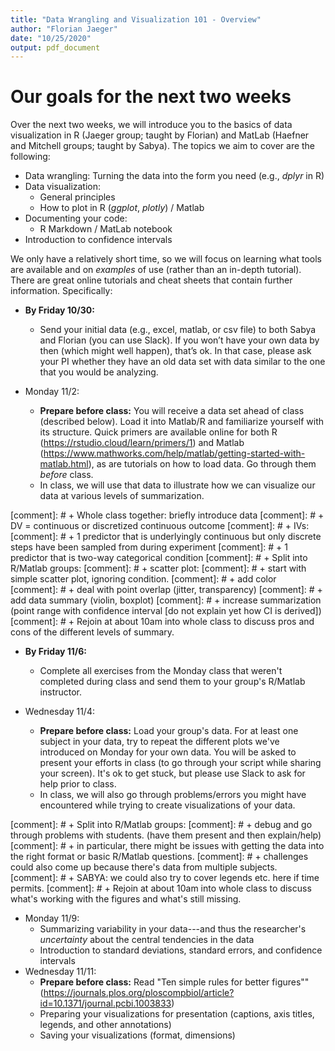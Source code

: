 ```yaml
---
title: "Data Wrangling and Visualization 101 - Overview"
author: "Florian Jaeger"
date: "10/25/2020"
output: pdf_document
---
```


# Our goals for the next two weeks

Over the next two weeks, we will introduce you to the basics of data visualization in R (Jaeger group; taught by Florian) and MatLab (Haefner and Mitchell groups; taught by Sabya). The topics we aim to cover are the following:

 * Data wrangling: Turning the data into the form you need (e.g., *dplyr* in R)
 * Data visualization:
   * General principles
   * How to plot in R (*ggplot*, *plotly*) / Matlab
 * Documenting your code:
   * R Markdown / MatLab notebook
 * Introduction to confidence intervals
 
We only have a relatively short time, so we will focus on learning what tools are available and on *examples* of use (rather than an in-depth tutorial). There are great online tutorials and cheat sheets that contain further information. Specifically:

 * **By Friday 10/30:**
   * Send your initial data (e.g., excel, matlab, or csv file) to both Sabya and Florian (you can use Slack). If you won’t have your own data by then (which might well happen), that’s ok. In that case, please ask your PI whether they have an old data set with data similar to the one that you would be analyzing. 

 * Monday 11/2:
   * **Prepare before class:** You will receive a data set ahead of class (described below). Load it into Matlab/R and familiarize yourself with its structure. Quick primers are available online for both R (https://rstudio.cloud/learn/primers/1) and Matlab (https://www.mathworks.com/help/matlab/getting-started-with-matlab.html), as are tutorials on how to load data. Go through them *before* class.
   * In class, we will use that data to illustrate how we can visualize our data at various levels of summarization. 

[comment]: #  + Whole class together: briefly introduce data
[comment]: #   + DV = continuous or discretized continuous outcome
[comment]: #   + IVs:
[comment]: #     + 1 predictor that is underlyingly continuous but only discrete steps have been sampled from during experiment
[comment]: #     + 1 predictor that is two-way categorical condition
[comment]: #  + Split into R/Matlab groups:
[comment]: #   + scatter plot:
[comment]: #   + start with simple scatter plot, ignoring condition.
[comment]: #   + add color
[comment]: #   + deal with point overlap (jitter, transparency)
[comment]: #   + add data summary (violin, boxplot)
[comment]: #   + increase summarization (point range with confidence interval [do not explain yet how CI is derived])
[comment]: #  + Rejoin at about 10am into whole class to discuss pros and cons of the different levels of summary.

* **By Friday 11/6:**
   * Complete all exercises from the Monday class that weren't completed during class and send them to your group's R/Matlab instructor.

 * Wednesday 11/4: 
   * **Prepare before class:** Load your group's data. For at least one subject in your data, try to repeat the different plots we've introduced on Monday for your own data. You will be asked to present your efforts in class (to go through your script while sharing your screen). It's ok to get stuck, but please use Slack to ask for help prior to class. 
   * In class, we will also go through problems/errors you might have encountered while trying to create visualizations of your data. 

[comment]: #  + Split into R/Matlab groups: 
[comment]: #   + debug and go through problems with students. (have them present and then explain/help) 
[comment]: #   + in particular, there might be issues with getting the data into the right format or basic R/Matlab questions.
[comment]: #   + challenges could also come up because there's data from multiple subjects.
[comment]: #   + SABYA: we could also try to cover legends etc. here if time permits. 
[comment]: #  + Rejoin at about 10am into whole class to discuss what's working with the figures and what's still missing.

 * Monday 11/9:
   * Summarizing variability in your data---and thus the researcher's *uncertainty* about the central tendencies in the data
   * Introduction to standard deviations, standard errors, and confidence intervals
 * Wednesday 11/11:
   * **Prepare before class:** Read "Ten simple rules for better figures"" (https://journals.plos.org/ploscompbiol/article?id=10.1371/journal.pcbi.1003833)
   * Preparing your visualizations for presentation (captions, axis titles, legends, and other annotations)
   * Saving your visualizations (format, dimensions)
 
